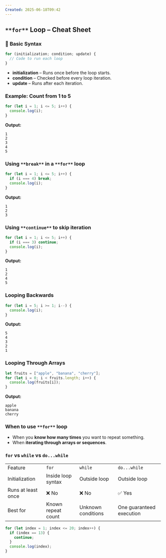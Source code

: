 ```yaml
---
Created: 2025-06-18T09:42
---
```

## `**for**` **Loop – Cheat Sheet**

### 🧩 **Basic Syntax**

```JavaScript
for (initialization; condition; update) {
  // Code to run each loop
}
```

- **initialization** – Runs once before the loop starts.
- **condition** – Checked before every loop iteration.
- **update** – Runs after each iteration.

  

### **Example: Count from 1 to 5**

```JavaScript
for (let i = 1; i <= 5; i++) {
  console.log(i);
}
```

**Output:**

```Plain
1
2
3
4
5
```

  

### **Using** `**break**` **in a** `**for**` **loop**

```JavaScript
for (let i = 1; i <= 5; i++) {
  if (i === 4) break;
  console.log(i);
}
```

**Output:**

```Plain
1
2
3
```

  

### **Using** `**continue**` **to skip iteration**

```JavaScript
for (let i = 1; i <= 5; i++) {
  if (i === 3) continue;
  console.log(i);
}
```

**Output:**

```Plain
1
2
4
5
```

  

### **Looping Backwards**

```JavaScript
for (let i = 5; i >= 1; i--) {
  console.log(i);
}
```

**Output:**

```Plain
5
4
3
2
1
```

  

### **Looping Through Arrays**

```JavaScript
let fruits = ["apple", "banana", "cherry"];
for (let i = 0; i < fruits.length; i++) {
  console.log(fruits[i]);
}
```

**Output:**

```Plain
apple
banana
cherry
```

  

### **When to use** `**for**` **loop**

- When you **know how many times** you want to repeat something.
- When **iterating through arrays or sequences**.

  

### `for` vs `while` vs `do...while`

|   |   |   |   |
|---|---|---|---|
|Feature|`for`|`while`|`do...while`|
|Initialization|Inside loop syntax|Outside loop|Outside loop|
|Runs at least once|❌ No|❌ No|✅ Yes|
|Best for|Known repeat count|Unknown conditions|One guaranteed execution|

  

```JavaScript
for (let index = 1; index <= 20; index++) {
  if (index == 13) {
    continue;
  }
  console.log(index);
}
```